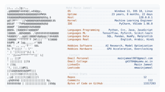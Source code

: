 <picture>
  <source srcset="https://raw.githubusercontent.com/mmazinjameel/mmazinjameel/main/dark_mode.svg?v=1753596951" media="(prefers-color-scheme: dark)">
  <img src="https://raw.githubusercontent.com/mmazinjameel/mmazinjameel/main/light_mode.svg?v=1753596951">
</picture>
